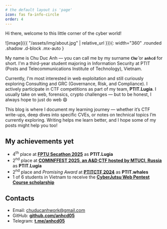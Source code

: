 ```yaml
---
# the default layout is 'page'
icon: fas fa-info-circle
order: 4
---
```


Hi there, welcome to this little corner of the cyber world!

![image]({{ "/assets/img/about.jpg" | relative_url }}){: width="360" .rounded .shadow .d-block .mx-auto }

My name is Chu Duc Anh — you can call me by my surname **`Chử`** or **`anhcd`** for short. I'm a third-year student majoring in Information Security at PTIT (Posts and Telecommunications Institute of Technology), Vietnam.

Currently, I'm most interested in web exploitation and still curiously exploring Consulting and GRC (Governance, Risk, and Compliance). I actively participate in CTF competitions as part of my team, **PTIT.Lugia**. I usually take on web, forensics, crypto challenges — but to be honest, I always hope to just do web 😄

This blog is where I document my learning journey — whether it’s CTF write-ups, deep dives into specific CVEs, or notes on technical topics I’m currently exploring. Writing helps me learn better, and I hope some of my posts might help you too!

## My achievements yet
- 4<sup>th</sup> place at **[FPTU Secathon 2025](https://www.facebook.com/share/p/177Gvohnkk/)** as **PTIT.Lugia**  
- 2<sup>nd</sup> place at **[COMINFFEST 2025, an A&D CTF hosted by MTUCI, Russia](https://mtuci.ru/about_the_university/news/12495/)** as **PTIT.Lugia**  
- 2<sup>nd</sup> place and *Promising Award* at **[PTITCTF 2024](https://www.facebook.com/CTF.PTIT/posts/pfbid033UzqXeSP8SVi9jaQT5AozzohtNuvjjFEzXKA82mzY9TrRwc9ZmPDw2uJne4VQmezl)** as **PTIT.whales**  
- 1 of 6 students in Vietnam to receive the **[CyberJutsu Web Pentest Course scholarship](https://www.facebook.com/share/p/16iTDgJS8e/)**

## Contacts
- Email: chuducanhwork@gmail.com
- GitHub: **[github.com/anhcd05](https://github.com/anhcd05)**
- Telegram: **[t.me/anhcd05](https://t.me/anhcd05)**
